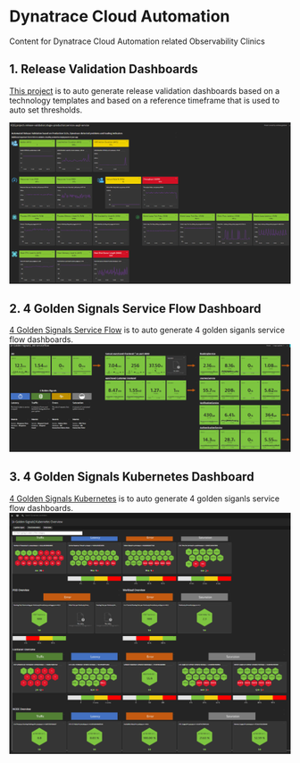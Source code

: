 # Dynatrace Cloud Automation
Content for Dynatrace Cloud Automation related Observability Clinics

## 1. Release Validation Dashboards

[This project](release-validation-dashboards/README.md) is to auto generate release validation dashboards based on a technology templates and based on a reference timeframe that is used to auto set thresholds.

![](./release-validation-dashboards/image/dashboard.png)

## 2. 4 Golden Signals Service Flow Dashboard

[4 Golden Signals Service Flow](4-golden-signals-serviceflow/README.md) is to auto generate 4 golden siganls service flow dashboards.
![](./4-golden-signals-serviceflow/image/dashboard.png)

## 3. 4 Golden Signals Kubernetes Dashboard

[4 Golden Signals Kubernetes](4-golden-signals-kubernetes/README.md) is to auto generate 4 golden siganls service flow dashboards.
![](./4-golden-signals-kubernetes/image/dashboard.png)